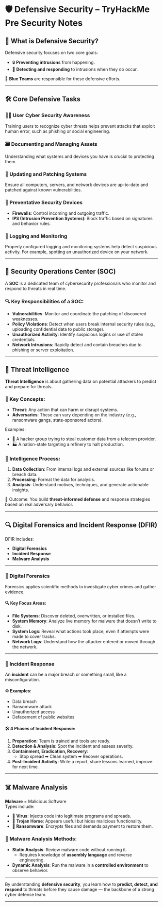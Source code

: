 # 🛡️ Defensive Security – TryHackMe Pre Security Notes

## 🎯 What is Defensive Security?

Defensive security focuses on two core goals:

- 🔒 **Preventing intrusions** from happening.
- 🧠 **Detecting and responding** to intrusions when they do occur.

🔵 **Blue Teams** are responsible for these defensive efforts.

---

## 🛠️ Core Defensive Tasks

### 👩‍🏫 User Cyber Security Awareness
Training users to recognize cyber threats helps prevent attacks that exploit human error, such as phishing or social engineering.

### 🗃️ Documenting and Managing Assets
Understanding what systems and devices you have is crucial to protecting them.

### 🔄 Updating and Patching Systems
Ensure all computers, servers, and network devices are up-to-date and patched against known vulnerabilities.

### 🧱 Preventative Security Devices
- **Firewalls**: Control incoming and outgoing traffic.
- **IPS (Intrusion Prevention Systems)**: Block traffic based on signatures and behavior rules.

### 🧭 Logging and Monitoring
Properly configured logging and monitoring systems help detect suspicious activity. For example, spotting an unauthorized device on your network.

---

## 🏢 Security Operations Center (SOC)

A **SOC** is a dedicated team of cybersecurity professionals who monitor and respond to threats in real time.

### 🔍 Key Responsibilities of a SOC:

- **Vulnerabilities**: Monitor and coordinate the patching of discovered weaknesses.
- **Policy Violations**: Detect when users break internal security rules (e.g., uploading confidential data to public storage).
- **Unauthorized Activity**: Identify suspicious logins or use of stolen credentials.
- **Network Intrusions**: Rapidly detect and contain breaches due to phishing or server exploitation.

---

## 🧠 Threat Intelligence

**Threat Intelligence** is about gathering data on potential attackers to predict and prepare for threats.

### 🔐 Key Concepts:

- **Threat**: Any action that can harm or disrupt systems.
- **Adversaries**: These can vary depending on the industry (e.g., ransomware gangs, state-sponsored actors).

Examples:
- 🏦 A hacker group trying to steal customer data from a telecom provider.
- 🏭 A nation-state targeting a refinery to halt production.

### 🧪 Intelligence Process:

1. **Data Collection**: From internal logs and external sources like forums or breach data.
2. **Processing**: Format the data for analysis.
3. **Analysis**: Understand motives, techniques, and generate actionable insights.

🔁 Outcome: You build **threat-informed defense** and response strategies based on real adversary behavior.

---

## 🔍 Digital Forensics and Incident Response (DFIR)

DFIR includes:

- **Digital Forensics**
- **Incident Response**
- **Malware Analysis**

---

### 🧬 Digital Forensics

Forensics applies scientific methods to investigate cyber crimes and gather evidence.

#### 🔍 Key Focus Areas:

- **File Systems**: Discover deleted, overwritten, or installed files.
- **System Memory**: Analyze live memory for malware that doesn’t write to disk.
- **System Logs**: Reveal what actions took place, even if attempts were made to cover tracks.
- **Network Logs**: Understand how the attacker entered or moved through the network.

---

### 🚨 Incident Response

An **incident** can be a major breach or something small, like a misconfiguration.

#### ⚙️ Examples:
- Data breach
- Ransomware attack
- Unauthorized access
- Defacement of public websites

#### 🛠️ 4 Phases of Incident Response:

1. **Preparation**: Team is trained and tools are ready.
2. **Detection & Analysis**: Spot the incident and assess severity.
3. **Containment, Eradication, Recovery**:
   - Stop spread ➡ Clean system ➡ Recover operations.
4. **Post-Incident Activity**: Write a report, share lessons learned, improve for next time.

---

## ☠️ Malware Analysis

**Malware** = Malicious Software  
Types include:

- 🦠 **Virus**: Injects code into legitimate programs and spreads.
- 🐴 **Trojan Horse**: Appears useful but hides malicious functionality.
- 🔐 **Ransomware**: Encrypts files and demands payment to restore them.

### 🧪 Malware Analysis Methods:

- **Static Analysis**: Review malware code without running it.
  - Requires knowledge of **assembly language** and reverse engineering.
- **Dynamic Analysis**: Run the malware in a **controlled environment** to observe behavior.

---

By understanding **defensive security**, you learn how to **predict, detect, and respond** to threats before they cause damage — the backbone of a strong cyber defense team.

---

